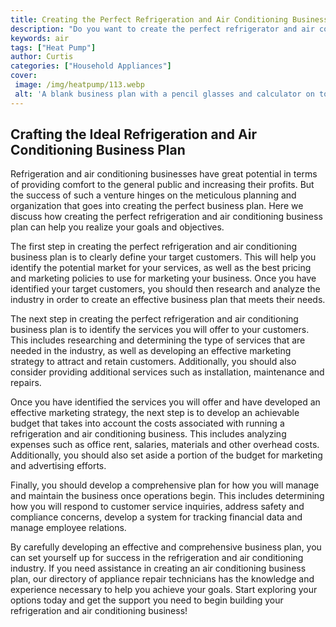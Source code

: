 ```yaml
---
title: Creating the Perfect Refrigeration and Air Conditioning Business Plan
description: "Do you want to create the perfect refrigerator and air conditioning business plan Take advantage of our step-by-step guide to help you come up with a plan that meets your business needs"
keywords: air
tags: ["Heat Pump"]
author: Curtis
categories: ["Household Appliances"]
cover: 
 image: /img/heatpump/113.webp
 alt: 'A blank business plan with a pencil glasses and calculator on top spelling out Refrigeration and Air Conditioning Business Plan'
---
```

## Crafting the Ideal Refrigeration and Air Conditioning Business Plan
Refrigeration and air conditioning businesses have great potential in terms of providing comfort to the general public and increasing their profits. But the success of such a venture hinges on the meticulous planning and organization that goes into creating the perfect business plan. Here we discuss how creating the perfect refrigeration and air conditioning business plan can help you realize your goals and objectives.

The first step in creating the perfect refrigeration and air conditioning business plan is to clearly define your target customers. This will help you identify the potential market for your services, as well as the best pricing and marketing policies to use for marketing your business. Once you have identified your target customers, you should then research and analyze the industry in order to create an effective business plan that meets their needs. 

The next step in creating the perfect refrigeration and air conditioning business plan is to identify the services you will offer to your customers. This includes researching and determining the type of services that are needed in the industry, as well as developing an effective marketing strategy to attract and retain customers. Additionally, you should also consider providing additional services such as installation, maintenance and repairs. 

Once you have identified the services you will offer and have developed an effective marketing strategy, the next step is to develop an achievable budget that takes into account the costs associated with running a refrigeration and air conditioning business. This includes analyzing expenses such as office rent, salaries, materials and other overhead costs. Additionally, you should also set aside a portion of the budget for marketing and advertising efforts.

Finally, you should develop a comprehensive plan for how you will manage and maintain the business once operations begin. This includes determining how you will respond to customer service inquiries, address safety and compliance concerns, develop a system for tracking financial data and manage employee relations.

By carefully developing an effective and comprehensive business plan, you can set yourself up for success in the refrigeration and air conditioning industry. If you need assistance in creating an air conditioning business plan, our directory of appliance repair technicians has the knowledge and experience necessary to help you achieve your goals. Start exploring your options today and get the support you need to begin building your refrigeration and air conditioning business!
